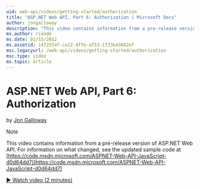 ```yaml
---
uid: web-api/videos/getting-started/authorization
title: "ASP.NET Web API, Part 6: Authorization | Microsoft Docs"
author: jongalloway
description: "This video contains information from a pre-release version of ASP.NET Web API"
ms.author: riande
ms.date: 02/15/2012
ms.assetid: 14f2554f-ca12-4ffe-af53-1f33b45042ef
msc.legacyurl: /web-api/videos/getting-started/authorization
msc.type: video
ms.topic: article
---
```

# ASP.NET Web API, Part 6: Authorization

by [Jon Galloway](https://github.com/jongalloway)

> [!NOTE]
> This video contains information from a pre-release version of ASP.NET Web API. For information on what changed, see the updated sample code at [https://code.msdn.microsoft.com/ASPNET-Web-API-JavaScript-d0d64dd7](https://code.msdn.microsoft.com/ASPNET-Web-API-JavaScript-d0d64dd7)

[&#9654; Watch video (2 minutes)](https://channel9.msdn.com/Blogs/ASP-NET-Site-Videos/authorization)
